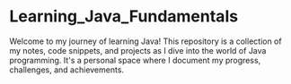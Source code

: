 # Learning_Java_Fundamentals
Welcome to my journey of learning Java! This repository is a collection of my notes, code snippets, and projects as I dive into the world of Java programming. It's a personal space where I document my progress, challenges, and achievements.
